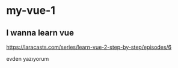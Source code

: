# my-vue-1

## I wanna learn vue

https://laracasts.com/series/learn-vue-2-step-by-step/episodes/6

evden yazıyorum
